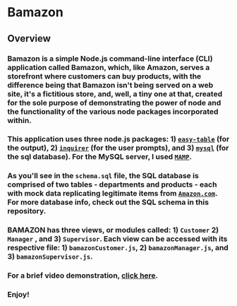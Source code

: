 # Bamazon

## Overview

### Bamazon is a simple Node.js command-line interface (CLI) application called Bamazon, which, like Amazon, serves a storefront where customers can buy products, with the difference being that Bamazon isn't being served on a web site, it's a fictitious store, and, well, a tiny one at that, created for the sole purpose of demonstrating the power of node and the functionality of the various node packages incorporated within.

### This application uses three node.js packages: 1) [`easy-table`](https://www.npmjs.com/package/easy-table) (for the output), 2) [`inquirer`](https://www.npmjs.com/package/inquirer) (for the user prompts), and 3) [`mysql`](https://www.npmjs.com/package/mysql) (for the sql database). For the MySQL server, I used [`MAMP`](https://www.mamp.info). 

### As you'll see in the `schema.sql` file, the SQL database is comprised of two tables - departments and products - each with mock data replicating legitimate items from [`Amazon.com`](https://www.amazon.com). For more database info, check out the SQL schema in this repository.

### BAMAZON has three views, or modules called: 1) `Customer` 2) `Manager` , and 3) `Supervisor`. Each view can be accessed with its respective file: 1) `bamazonCustomer.js`, 2) `bamazonManager.js`, and 3) `bamazonSupervisor.js`.

### For a brief video demonstration, [click here](https://drive.google.com/file/d/1pQSLL7Se2MwZK8h-_2RWepMwXaLYIptC/view).

### Enjoy!